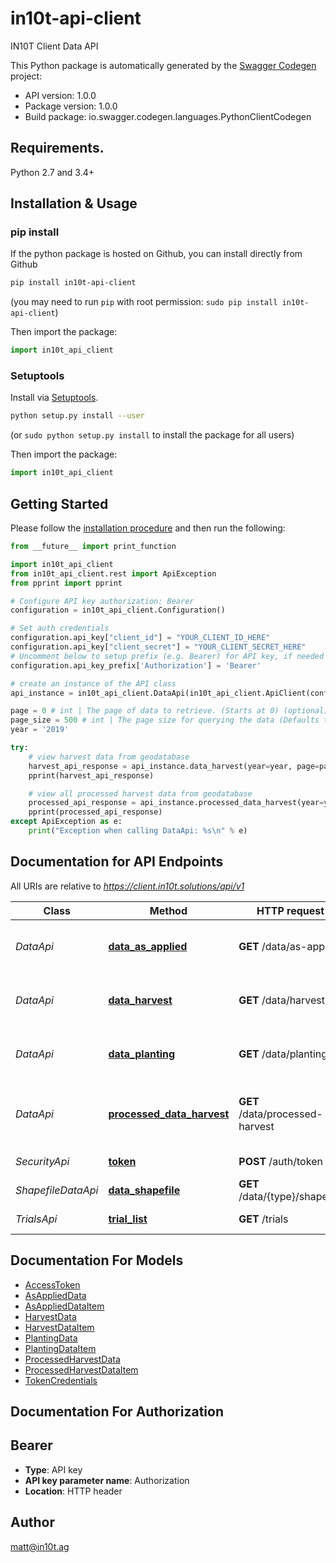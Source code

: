 # in10t-api-client
IN10T Client Data API

This Python package is automatically generated by the [Swagger Codegen](https://github.com/swagger-api/swagger-codegen) project:

- API version: 1.0.0
- Package version: 1.0.0
- Build package: io.swagger.codegen.languages.PythonClientCodegen

## Requirements.

Python 2.7 and 3.4+

## Installation & Usage
### pip install

If the python package is hosted on Github, you can install directly from Github

```sh
pip install in10t-api-client
```
(you may need to run `pip` with root permission: `sudo pip install in10t-api-client`)

Then import the package:
```python
import in10t_api_client 
```

### Setuptools

Install via [Setuptools](http://pypi.python.org/pypi/setuptools).

```sh
python setup.py install --user
```
(or `sudo python setup.py install` to install the package for all users)

Then import the package:
```python
import in10t_api_client
```

## Getting Started

Please follow the [installation procedure](#installation--usage) and then run the following:

```python
from __future__ import print_function

import in10t_api_client
from in10t_api_client.rest import ApiException
from pprint import pprint

# Configure API key authorization: Bearer
configuration = in10t_api_client.Configuration()

# Set auth credentials
configuration.api_key["client_id"] = "YOUR_CLIENT_ID_HERE"
configuration.api_key["client_secret"] = "YOUR_CLIENT_SECRET_HERE"
# Uncomment below to setup prefix (e.g. Bearer) for API key, if needed
configuration.api_key_prefix['Authorization'] = 'Bearer'

# create an instance of the API class
api_instance = in10t_api_client.DataApi(in10t_api_client.ApiClient(configuration))

page = 0 # int | The page of data to retrieve. (Starts at 0) (optional)
page_size = 500 # int | The page size for querying the data (Defaults to 500) (optional)
year = '2019'

try:
    # view harvest data from geodatabase
    harvest_api_response = api_instance.data_harvest(year=year, page=page, page_size=page_size)
    pprint(harvest_api_response)

    # view all processed harvest data from geodatabase
    processed_api_response = api_instance.processed_data_harvest(year=year, page=page, page_size=page_size)
    pprint(processed_api_response)
except ApiException as e:
    print("Exception when calling DataApi: %s\n" % e)


```

## Documentation for API Endpoints

All URIs are relative to *https://client.in10t.solutions/api/v1*

Class | Method | HTTP request | Description
------------ | ------------- | ------------- | -------------
*DataApi* | [**data_as_applied**](docs/DataApi.md#data_as_applied) | **GET** /data/as-applied | view all applied data from geodatabase
*DataApi* | [**data_harvest**](docs/DataApi.md#data_harvest) | **GET** /data/harvest | view all harvest data from geodatabase
*DataApi* | [**data_planting**](docs/DataApi.md#data_planting) | **GET** /data/planting | view all planting data from geodatabase
*DataApi* | [**processed_data_harvest**](docs/DataApi.md#processed_data_harvest) | **GET** /data/processed-harvest | view all processed harvest data from geodatabase
*SecurityApi* | [**token**](docs/SecurityApi.md#token) | **POST** /auth/token | create auth token
*ShapefileDataApi* | [**data_shapefile**](docs/ShapefileDataApi.md#data_shapefile) | **GET** /data/{type}/shapefile | 
*TrialsApi* | [**trial_list**](docs/TrialsApi.md#trial_list) | **GET** /trials | View a list of active trials.


## Documentation For Models

 - [AccessToken](docs/AccessToken.md)
 - [AsAppliedData](docs/AsAppliedData.md)
 - [AsAppliedDataItem](docs/AsAppliedDataItem.md)
 - [HarvestData](docs/HarvestData.md)
 - [HarvestDataItem](docs/HarvestDataItem.md)
 - [PlantingData](docs/PlantingData.md)
 - [PlantingDataItem](docs/PlantingDataItem.md)
 - [ProcessedHarvestData](docs/ProcessedHarvestData.md)
 - [ProcessedHarvestDataItem](docs/ProcessedHarvestDataItem.md)
 - [TokenCredentials](docs/TokenCredentials.md)


## Documentation For Authorization


## Bearer

- **Type**: API key
- **API key parameter name**: Authorization
- **Location**: HTTP header


## Author

matt@in10t.ag


